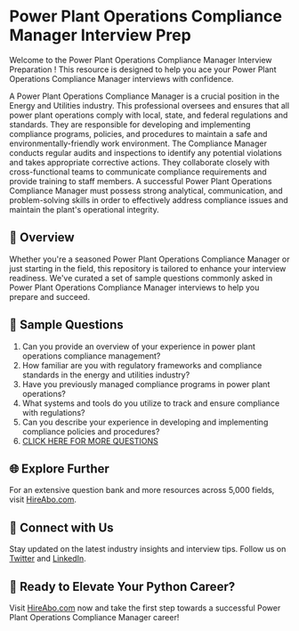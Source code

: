 # Power Plant Operations Compliance Manager Interview Prep

Welcome to the Power Plant Operations Compliance Manager Interview Preparation ! This resource is designed to help you ace your Power Plant Operations Compliance Manager interviews with confidence.

A Power Plant Operations Compliance Manager is a crucial position in the Energy and Utilities industry. This professional oversees and ensures that all power plant operations comply with local, state, and federal regulations and standards. They are responsible for developing and implementing compliance programs, policies, and procedures to maintain a safe and environmentally-friendly work environment. The Compliance Manager conducts regular audits and inspections to identify any potential violations and takes appropriate corrective actions. They collaborate closely with cross-functional teams to communicate compliance requirements and provide training to staff members. A successful Power Plant Operations Compliance Manager must possess strong analytical, communication, and problem-solving skills in order to effectively address compliance issues and maintain the plant's operational integrity.

## 🚀 Overview

Whether you're a seasoned Power Plant Operations Compliance Manager or just starting in the field, this repository is tailored to enhance your interview readiness. We've curated a set of sample questions commonly asked in Power Plant Operations Compliance Manager interviews to help you prepare and succeed.

## 📝 Sample Questions

1. Can you provide an overview of your experience in power plant operations compliance management?
2. How familiar are you with regulatory frameworks and compliance standards in the energy and utilities industry?
3. Have you previously managed compliance programs in power plant operations?
4. What systems and tools do you utilize to track and ensure compliance with regulations?
5. Can you describe your experience in developing and implementing compliance policies and procedures?
6. [CLICK HERE FOR MORE QUESTIONS](https://hireabo.com/job/20_4_30/Power%20Plant%20Operations%20Compliance%20Manager)

## 🌐 Explore Further

For an extensive question bank and more resources across 5,000 fields, visit [HireAbo.com](https://www.hireabo.com).

## 📱 Connect with Us

Stay updated on the latest industry insights and interview tips. Follow us on [Twitter](https://twitter.com/hireabo) and [LinkedIn](https://www.linkedin.com/in/hire-abo-3609972a8/).

## 🚀 Ready to Elevate Your Python Career?

Visit [HireAbo.com](https://www.hireabo.com) now and take the first step towards a successful Power Plant Operations Compliance Manager career!